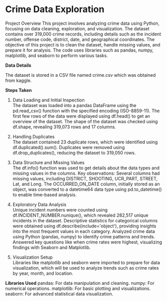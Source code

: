 # Crime Data Exploration

Project Overview
This project involves analyzing crime data using Python, focusing on data cleaning, exploration, and visualization. The dataset contains over 319,000 crime records, including details such as the incident number, offense code, district, date, and geographical coordinates. The objective of this project is to clean the dataset, handle missing values, and prepare it for analysis. The code uses libraries such as pandas, numpy, matplotlib, and seaborn to perform various tasks.

__Data Details__

The dataset is stored in a CSV file named crime.csv which was obtained from kaggle. 

__Steps Taken__

1. Data Loading and Initial Inspection<br>
The dataset was loaded into a pandas DataFrame using the pd.read_csv() function with the specified encoding (ISO-8859-11).
The first few rows of the data were displayed using df.head() to get an overview of the dataset.
The shape of the dataset was checked using df.shape, revealing 319,073 rows and 17 columns.

2. Handling Duplicates<br>
The dataset contained 23 duplicate rows, which were identified using df.duplicated().sum().
Duplicates were removed using df.drop_duplicates(), reducing the dataset to 319,050 rows.


3. Data Structure and Missing Values<br>
The df.info() function was used to get details about the data types and missing values in the columns.
Key observations:
Several columns had missing values, including DISTRICT, SHOOTING, UCR_PART, STREET, Lat, and Long.
The OCCURRED_ON_DATE column, initially stored as an object, was converted to a datetime64 data type using pd.to_datetime() to enable time-based analysis.


4. Exploratory Data Analysis<br>
Unique incident numbers were counted using df.INCIDENT_NUMBER.nunique(), which revealed 282,517 unique incidents in the dataset.
Descriptive statistics for categorical columns were obtained using df.describe(include='object'), providing insights into the most frequent values in each category.
Analyzed crime data using Python (pandas, numpy) to identify crime patterns and trends.
Answered key questions like when crime rates were highest, visualizing findings with Seaborn and Matplotlib.


5. Visualization Setup<br>
Libraries like matplotlib and seaborn were imported to prepare for data visualization, which will be used to analyze trends such as crime rates by year, month, and location.


__Libraries Used__
pandas: For data manipulation and cleaning.
numpy: For numerical operations.
matplotlib: For basic plotting and visualizations.
seaborn: For advanced statistical data visualization.
